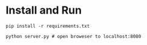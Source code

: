 # Install and Run

```
pip install -r requirements.txt
```

```
python server.py # open broweser to localhost:8080
```
